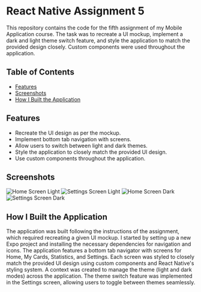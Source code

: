 # React Native Assignment 5

This repository contains the code for the fifth assignment of my Mobile Application course. The task was to recreate a UI mockup, implement a dark and light theme switch feature, and style the application to match the provided design closely. Custom components were used throughout the application.

## Table of Contents

- [Features](#features)
- [Screenshots](#screenshots)
- [How I Built the Application](#how-i-built-the-application)

## Features

- Recreate the UI design as per the mockup.
- Implement bottom tab navigation with screens.
- Allow users to switch between light and dark themes.
- Style the application to closely match the provided UI design.
- Use custom components throughout the application.

## Screenshots

![Home Screen Light](Screen_shot/Screen%201%20light.jpg)
![Settings Screen Light](Screen_shot/Screen%202%20light.jpg)
![Home Screen Dark](Screen_shot/Screen%201%20Dark.jpg)
![Settings Screen Dark](Screen_shot/Screen%202%20Dark.jpg)

## How I Built the Application

The application was built following the instructions of the assignment, which required recreating a given UI mockup. I started by setting up a new Expo project and installing the necessary dependencies for navigation and icons. The application features a bottom tab navigator with screens for Home, My Cards, Statistics, and Settings. Each screen was styled to closely match the provided UI design using custom components and React Native's styling system. A context was created to manage the theme (light and dark modes) across the application. The theme switch feature was implemented in the Settings screen, allowing users to toggle between themes seamlessly.
